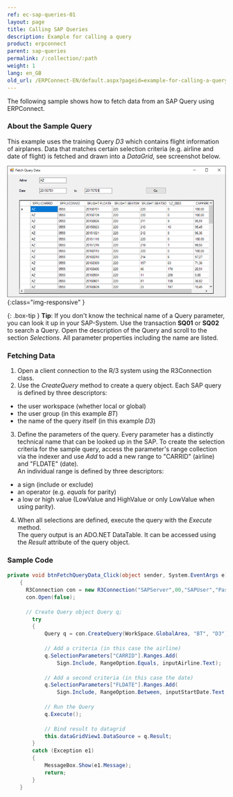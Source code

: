 ```yaml
---
ref: ec-sap-queries-01
layout: page
title: Calling SAP Queries
description: Example for calling a query
product: erpconnect
parent: sap-queries
permalink: /:collection/:path
weight: 1
lang: en_GB
old_url: /ERPConnect-EN/default.aspx?pageid=example-for-calling-a-query
---
```


The following sample shows how to fetch data from an SAP Query using ERPConnect.

### About the Sample Query
This example uses the training Query *D3* which contains flight information of airplanes. 
Data that matches certain selection criteria (e.g. airline and date of flight) is fetched and drawn into a *DataGrid*, see screenshot below. 

![SAP-Query-Execution](/img/content/SAP-Query-Execution.png){:class="img-responsive" }

{: .box-tip }
**Tip**: If you don't know the technical name of a Query parameter, you can look it up in your SAP-System.
Use the transaction **SQ01** or **SQ02** to search a Query. Open the description of the Query and scroll to the section *Selections*.
All parameter properties including the name are listed.

### Fetching Data 

1. Open a client connection to the R/3 system using the R3Connection class.
2. Use the *CreateQuery* method to create a query object. 
Each SAP query is defined by three descriptors: 
- the user workspace (whether local or global)
- the user group (in this example *BT*)
- the name of the query itself (in this example *D3*)
3. Define the parameters of the query. Every parameter has a distinctly technical name that can be looked up in the SAP. 
To create the selection criteria for the sample query, access the parameter's range collection via the indexer and use *Add* to add a new range to "CARRID" (airline) and "FLDATE" (date). <br>
An individual range is defined by three descriptors:
- a sign (include or exclude)
- an operator (e.g. *equals* for parity) 
- a low or high value (LowValue and HighValue or only LowValue when using parity).  
4. When all selections are defined, execute the query with the *Execute* method. <br>
The query output is an ADO.NET DataTable. It can be accessed using the *Result* attribute of the query object.

### Sample Code
```csharp
private void btnFetchQueryData_Click(object sender, System.EventArgs e)
    {
      R3Connection con = new R3Connection("SAPServer",00,"SAPUser","Password","EN","800");
      con.Open(false);
 
      // Create Query object Query q; 
        try
        {
            Query q = con.CreateQuery(WorkSpace.GlobalArea, "BT", "D3");

            // Add a criteria (in this case the airline) 
            q.SelectionParameters["CARRID"].Ranges.Add(
                Sign.Include, RangeOption.Equals, inputAirline.Text);

            // Add a second criteria (in this case the date) 
            q.SelectionParameters["FLDATE"].Ranges.Add(
                Sign.Include, RangeOption.Between, inputStartDate.Text, inputEndDate.Text);

            // Run the Query 
            q.Execute();

            // Bind result to datagrid 
            this.dataGridView1.DataSource = q.Result;
        }
        catch (Exception e1)
        {
            MessageBox.Show(e1.Message);
            return;
        }
    }
```

<!---
<br>
<details>
<summary>Click to open VB example.</summary>
{% highlight visualbasic %}
Using con As New R3Connection
            con.UserName = "erpconnect"
            con.Password = "pass"
            con.Language = "DE"
            con.Client = "800"
            con.Host = "sapserver"
            con.SystemNumber = 11
 
            con.Open(False)
 
            ' Create Query object 
            Dim q As Query
            Try
                q = con.CreateQuery(WorkSpace.GlobalArea, _
                   "/SAPQUERY/MB", "MEBESTWERTAN")
            Catch e1 As Exception
                MessageBox.Show(e1.Message)
                Exit Sub
            End Try
 
            ' Add a criteria (in this case the material number) 
            q.SelectionParameters("SP$00017").Ranges.Add( _
               Sign.Include, RangeOption.Equals, "100-100")
 
            ' Add a second criteria (in this case the currency) 
            q.SelectionParameters("S_WAERS").Ranges.Add( _
               Sign.Include, RangeOption.Equals, "EUR")
 
            ' Run the Query 
            q.Execute()
 
            ' Bind result to datagrid 
            dataGrid1.DataSource = q.Result
        End Using
{% endhighlight %}
</details>
<br>
-->

